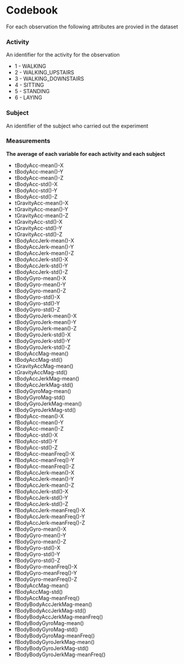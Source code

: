 # Codebook

For each observation the following attributes are provied in the dataset

### Activity 
An identifier for the activity for the observation

* 1 - WALKING
* 2 - WALKING_UPSTAIRS
* 3 - WALKING_DOWNSTAIRS
* 4 - SITTING
* 5 - STANDING
* 6 - LAYING


### Subject

An identifier of the subject who carried out the experiment

### Measurements     
**The average of each variable for each activity and each subject**

* tBodyAcc-mean()-X              
* tBodyAcc-mean()-Y               
* tBodyAcc-mean()-Z               
* tBodyAcc-std()-X               
* tBodyAcc-std()-Y
* tBodyAcc-std()-Z 
* tGravityAcc-mean()-X           
* tGravityAcc-mean()-Y            
* tGravityAcc-mean()-Z            
* tGravityAcc-std()-X            
* tGravityAcc-std()-Y             
* tGravityAcc-std()-Z             
* tBodyAccJerk-mean()-X          
* tBodyAccJerk-mean()-Y           
* tBodyAccJerk-mean()-Z           
* tBodyAccJerk-std()-X           
* tBodyAccJerk-std()-Y            
* tBodyAccJerk-std()-Z            
* tBodyGyro-mean()-X             
* tBodyGyro-mean()-Y              
* tBodyGyro-mean()-Z              
* tBodyGyro-std()-X              
* tBodyGyro-std()-Y               
* tBodyGyro-std()-Z               
* tBodyGyroJerk-mean()-X         
* tBodyGyroJerk-mean()-Y          
* tBodyGyroJerk-mean()-Z          
* tBodyGyroJerk-std()-X          
* tBodyGyroJerk-std()-Y           
* tBodyGyroJerk-std()-Z           
* tBodyAccMag-mean()             
* tBodyAccMag-std()               
* tGravityAccMag-mean()           
* tGravityAccMag-std()           
* tBodyAccJerkMag-mean()          
* tBodyAccJerkMag-std()           
* tBodyGyroMag-mean()            
* tBodyGyroMag-std()              
* tBodyGyroJerkMag-mean()         
* tBodyGyroJerkMag-std()         
* fBodyAcc-mean()-X               
* fBodyAcc-mean()-Y               
* fBodyAcc-mean()-Z              
* fBodyAcc-std()-X                
* fBodyAcc-std()-Y                
* fBodyAcc-std()-Z               
* fBodyAcc-meanFreq()-X           
* fBodyAcc-meanFreq()-Y           
* fBodyAcc-meanFreq()-Z          
* fBodyAccJerk-mean()-X           
* fBodyAccJerk-mean()-Y           
* fBodyAccJerk-mean()-Z          
* fBodyAccJerk-std()-X            
* fBodyAccJerk-std()-Y            
* fBodyAccJerk-std()-Z           
* fBodyAccJerk-meanFreq()-X       
* fBodyAccJerk-meanFreq()-Y       
* fBodyAccJerk-meanFreq()-Z      
* fBodyGyro-mean()-X              
* fBodyGyro-mean()-Y              
* fBodyGyro-mean()-Z             
* fBodyGyro-std()-X               
* fBodyGyro-std()-Y               
* fBodyGyro-std()-Z              
* fBodyGyro-meanFreq()-X          
* fBodyGyro-meanFreq()-Y          
* fBodyGyro-meanFreq()-Z         
* fBodyAccMag-mean()              
* fBodyAccMag-std()               
* fBodyAccMag-meanFreq()         
* fBodyBodyAccJerkMag-mean()      
* fBodyBodyAccJerkMag-std()       
* fBodyBodyAccJerkMag-meanFreq() 
* fBodyBodyGyroMag-mean()         
* fBodyBodyGyroMag-std()      
* fBodyBodyGyroMag-meanFreq()    
* fBodyBodyGyroJerkMag-mean()     
* fBodyBodyGyroJerkMag-std()  
* fBodyBodyGyroJerkMag-meanFreq()
